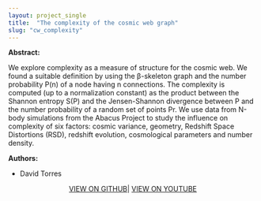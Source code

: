 ```yaml
---
layout: project_single
title:  "The complexity of the cosmic web graph"
slug: "cw_complexity"
---
```

**Abstract:**

We explore complexity as a measure of structure for the cosmic web. We found a suitable definition by using the β-skeleton graph and the number probability P(n) of a node having n connections. The complexity is computed (up to a normalization constant) as the product between the Shannon entropy S(P) and the Jensen-Shannon divergence between P and the number probability of a random set of points Pr. We use data from N-body simulations from the Abacus Project to study the influence on complexity of six factors: cosmic variance, geometry, Redshift Space Distortions (RSD), redshift evolution, cosmological parameters and number density.

**Authors:**

* David Torres

<center>
  <a href="https://github.com/diegotg2000/DiegoAstro">VIEW ON GITHUB</a>|
  <a href="https://www.youtube.com/watch?v=w3B5M0HaQag">VIEW ON YOUTUBE</a>
</center>
